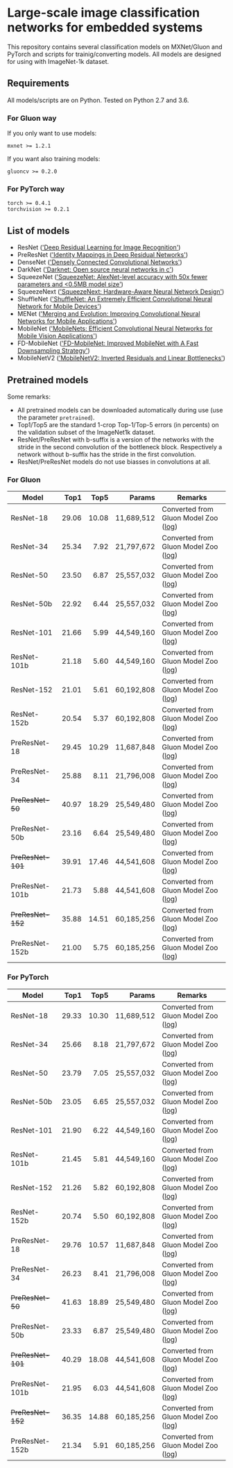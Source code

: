 # Large-scale image classification networks for embedded systems
This repository contains several classification models on MXNet/Gluon and PyTorch and scripts for trainig/converting models. All models are designed for using with ImageNet-1k dataset.

## Requirements
All models/scripts are on Python. Tested on Python 2.7 and 3.6.

### For Gluon way
If you only want to use models:
```
mxnet >= 1.2.1
```
If you want also training models:
```
gluoncv >= 0.2.0
```

### For PyTorch way
```
torch >= 0.4.1
torchvision >= 0.2.1
```

## List of models

- ResNet (['Deep Residual Learning for Image Recognition'](https://arxiv.org/abs/1512.03385))
- PreResNet (['Identity Mappings in Deep Residual Networks'](https://arxiv.org/abs/1603.05027))
- DenseNet (['Densely Connected Convolutional Networks'](https://arxiv.org/abs/1608.06993))
- DarkNet (['Darknet: Open source neural networks in c'](https://github.com/pjreddie/darknet)) 
- SqueezeNet (['SqueezeNet: AlexNet-level accuracy with 50x fewer parameters and <0.5MB model size'](https://arxiv.org/abs/1602.07360))
- SqueezeNext (['SqueezeNext: Hardware-Aware Neural Network Design'](https://arxiv.org/abs/1803.10615))
- ShuffleNet (['ShuffleNet: An Extremely Efficient Convolutional Neural Network for Mobile Devices'](https://arxiv.org/abs/1707.01083))
- MENet (['Merging and Evolution: Improving Convolutional Neural Networks for Mobile Applications'](https://arxiv.org/abs/1803.09127))
- MobileNet (['MobileNets: Efficient Convolutional Neural Networks for Mobile Vision Applications'](https://arxiv.org/abs/1704.04861))
- FD-MobileNet (['FD-MobileNet: Improved MobileNet with A Fast Downsampling Strategy'](https://arxiv.org/abs/1802.03750))
- MobileNetV2 (['MobileNetV2: Inverted Residuals and Linear Bottlenecks'](https://arxiv.org/abs/1801.04381))

## Pretrained models

Some remarks:
- All pretrained models can be downloaded automatically during use (use the parameter `pretrained`).
- Top1/Top5 are the standard 1-crop Top-1/Top-5 errors (in percents) on the validation subset of the ImageNet1k dataset.
- ResNet/PreResNet with b-suffix is a version of the networks with the stride in the second convolution of the
bottleneck block. Respectively a network without b-suffix has the stride in the first convolution.
- ResNet/PreResNet models do not use biasses in convolutions at all.

### For Gluon

| Model | Top1 | Top5 | Params | Remarks |
| --- | ---: | ---: | ---: | --- |
| ResNet-18 | 29.06 | 10.08 | 11,689,512 | Converted from Gluon Model Zoo ([log](https://github.com/osmr/tmp1/releases/download/v0.0.2/resnet18-1008-4f9f7e8f.params.log)) |
| ResNet-34 | 25.34 | 7.92 | 21,797,672 | Converted from Gluon Model Zoo ([log](https://github.com/osmr/tmp1/releases/download/v0.0.2/resnet34-0792-5b875f49.params.log)) |
| ResNet-50 | 23.50 | 6.87 | 25,557,032 | Converted from Gluon Model Zoo ([log](https://github.com/osmr/tmp1/releases/download/v0.0.2/resnet50-0687-79fae958.params.log)) |
| ResNet-50b | 22.92 | 6.44 | 25,557,032 | Converted from Gluon Model Zoo ([log](https://github.com/osmr/tmp1/releases/download/v0.0.2/resnet50b-0644-27a36c02.params.log)) |
| ResNet-101 | 21.66 | 5.99 | 44,549,160 | Converted from Gluon Model Zoo ([log](https://github.com/osmr/tmp1/releases/download/v0.0.2/resnet101-0599-a6d3a5f4.params.log)) |
| ResNet-101b | 21.18 | 5.60 | 44,549,160 | Converted from Gluon Model Zoo ([log](https://github.com/osmr/tmp1/releases/download/v0.0.2/resnet101b-0560-6517274e.params.log)) |
| ResNet-152 | 21.01 | 5.61 | 60,192,808 | Converted from Gluon Model Zoo ([log](https://github.com/osmr/tmp1/releases/download/v0.0.2/resnet152-0561-d05971c8.params.log)) |
| ResNet-152b | 20.54 | 5.37 | 60,192,808 | Converted from Gluon Model Zoo ([log](https://github.com/osmr/tmp1/releases/download/v0.0.2/resnet152b-0537-4f5bd879.params.log)) |
| PreResNet-18 | 29.45 | 10.29 | 11,687,848 | Converted from Gluon Model Zoo ([log](https://github.com/osmr/tmp1/releases/download/v0.0.2/preresnet18-1029-26f46f0b.params.log)) |
| PreResNet-34 | 25.88 | 8.11 | 21,796,008 | Converted from Gluon Model Zoo ([log](https://github.com/osmr/tmp1/releases/download/v0.0.2/preresnet34-0811-f8fe98a2.params.log)) |
| ~~PreResNet-50~~ | 40.97 | 18.29 | 25,549,480 | Converted from Gluon Model Zoo ([log](https://github.com/osmr/tmp1/releases/download/v0.0.2/preresnet50-1829-2fcfddb1.params.log)) |
| PreResNet-50b | 23.16 | 6.64 | 25,549,480 | Converted from Gluon Model Zoo ([log](https://github.com/osmr/tmp1/releases/download/v0.0.2/preresnet50b-0664-2fcfddb1.params.log)) |
| ~~PreResNet-101~~ | 39.91 | 17.46 | 44,541,608 | Converted from Gluon Model Zoo ([log](https://github.com/osmr/tmp1/releases/download/v0.0.2/preresnet101-1746-1015145a.params.log)) |
| PreResNet-101b | 21.73 | 5.88 | 44,541,608 | Converted from Gluon Model Zoo ([log](https://github.com/osmr/tmp1/releases/download/v0.0.2/preresnet101b-0588-1015145a.params.log)) |
| ~~PreResNet-152~~ | 35.88 | 14.51 | 60,185,256 | Converted from Gluon Model Zoo ([log](https://github.com/osmr/tmp1/releases/download/v0.0.2/preresnet152-1451-dc303191.params.log)) |
| PreResNet-152b | 21.00 | 5.75 | 60,185,256 | Converted from Gluon Model Zoo ([log](https://github.com/osmr/tmp1/releases/download/v0.0.2/preresnet152b-0575-dc303191.params.log)) |

### For PyTorch

| Model | Top1 | Top5 | Params | Remarks |
| --- | ---: | ---: | ---: | --- |
| ResNet-18 | 29.33 | 10.30 | 11,689,512 | Converted from Gluon Model Zoo ([log](https://github.com/osmr/tmp1/releases/download/v0.0.3/resnet18-1030-a516bab5.pth.log)) |
| ResNet-34 | 25.66 | 8.18 | 21,797,672 | Converted from Gluon Model Zoo ([log](https://github.com/osmr/tmp1/releases/download/v0.0.3/resnet34-0818-6f947d40.pth.log)) |
| ResNet-50 | 23.79 | 7.05 | 25,557,032 | Converted from Gluon Model Zoo ([log](https://github.com/osmr/tmp1/releases/download/v0.0.3/resnet50-0705-f7a2027e.pth.log)) |
| ResNet-50b | 23.05 | 6.65 | 25,557,032 | Converted from Gluon Model Zoo ([log](https://github.com/osmr/tmp1/releases/download/v0.0.3/resnet50b-0665-89691746.pth.log)) |
| ResNet-101 | 21.90 | 6.22 | 44,549,160 | Converted from Gluon Model Zoo ([log](https://github.com/osmr/tmp1/releases/download/v0.0.3/resnet101-0622-ab0cf005.pth.log)) |
| ResNet-101b | 21.45 | 5.81 | 44,549,160 | Converted from Gluon Model Zoo ([log](https://github.com/osmr/tmp1/releases/download/v0.0.3/resnet101b-0581-d983e682.pth.log)) |
| ResNet-152 | 21.26 | 5.82 | 60,192,808 | Converted from Gluon Model Zoo ([log](https://github.com/osmr/tmp1/releases/download/v0.0.3/resnet152-0582-af1a3bd5.pth.log)) |
| ResNet-152b | 20.74 | 5.50 | 60,192,808 | Converted from Gluon Model Zoo ([log](https://github.com/osmr/tmp1/releases/download/v0.0.3/resnet152b-0550-216604cf.pth.log)) |
| PreResNet-18 | 29.76 | 10.57 | 11,687,848 | Converted from Gluon Model Zoo ([log](https://github.com/osmr/tmp1/releases/download/v0.0.3/preresnet18-1057-119bd3de.pth.log)) |
| PreResNet-34 | 26.23 | 8.41 | 21,796,008 | Converted from Gluon Model Zoo ([log](https://github.com/osmr/tmp1/releases/download/v0.0.3/preresnet34-0841-b4dd761f.pth.log)) |
| ~~PreResNet-50~~ | 41.63 | 18.89 | 25,549,480 | Converted from Gluon Model Zoo ([log](https://github.com/osmr/tmp1/releases/download/v0.0.3/preresnet50-1889-8a1091cb.pth.log)) |
| PreResNet-50b | 23.33 | 6.87 | 25,549,480 | Converted from Gluon Model Zoo ([log](https://github.com/osmr/tmp1/releases/download/v0.0.3/preresnet50b-0687-65be98fb.pth.log)) |
| ~~PreResNet-101~~ | 40.29 | 18.08 | 44,541,608 | Converted from Gluon Model Zoo ([log](https://github.com/osmr/tmp1/releases/download/v0.0.3/preresnet101-1808-0340579d.pth.log)) |
| PreResNet-101b | 21.95 | 6.03 | 44,541,608 | Converted from Gluon Model Zoo ([log](https://github.com/osmr/tmp1/releases/download/v0.0.3/preresnet101b-0603-b1e37a09.pth.log)) |
| ~~PreResNet-152~~ | 36.35 | 14.88 | 60,185,256 | Converted from Gluon Model Zoo ([log](https://github.com/osmr/tmp1/releases/download/v0.0.3/preresnet152-1488-0cecb4fc.pth.log)) |
| PreResNet-152b | 21.34 | 5.91 | 60,185,256 | Converted from Gluon Model Zoo ([log](https://github.com/osmr/tmp1/releases/download/v0.0.3/preresnet152b-0591-2c91ab2c.pth.log)) |
